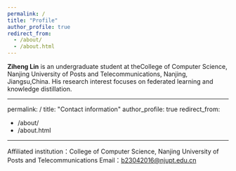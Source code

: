 ```yaml
---
permalink: /
title: "Profile"
author_profile: true
redirect_from: 
  - /about/
  - /about.html
---
```


**Ziheng Lin** is an undergraduate student at theCollege of Computer Science, Nanjing University of Posts and Telecommunications, Nanjing, Jiangsu,China. His research interest focuses on federated learning and knowledge distillation.

---
permalink: /
title: "Contact information"
author_profile: true
redirect_from: 
  - /about/
  - /about.html
---

Affiliated institution：College of Computer Science, Nanjing University of Posts and Telecommunications
Email：b23042016@njupt.edu.cn
